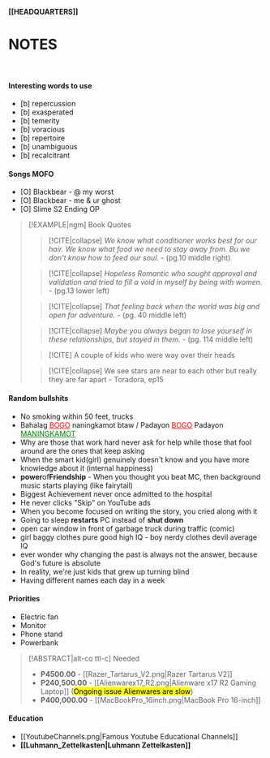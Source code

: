 **[[HEADQUARTERS]]**

# NOTES

<br>

#### Interesting words to use
- [b] repercussion
- [b] exasperated
- [b] temerity
- [b] voracious
- [b] repertoire
- [b] unambiguous
- [b] recalcitrant

#### Songs MOFO
- [O] Blackbear - @ my worst
- [O] Blackbear - me & ur ghost
- [O] Slime S2 Ending OP

>[!EXAMPLE|ngm] Book Quotes
>>[!CITE|collapse] *We know what conditioner works best for our hair. We know what food we need to stay away from. Bu we don't know how to feed our soul.*
>>\- (pg.10 middle right)
>
>>[!CITE|collapse] *Hopeless Romantic who sought approval and validation and tried to fill a void in myself by being with women.*
>>\- (pg.13 lower left)
>
>>[!CITE|collapse] *That feeling back when the world was big and open for adventure.*
>>\- (pg. 40 middle left)
>
>>[!CITE|collapse] *Maybe you always began to lose yourself in these relationships, but stayed in them.*
>>\- (pg. 114 middle left)
>
>>[!CITE] A couple of kids who were way over their heads
>
>>[!CITE|collapse] We see stars are near to each other but really they are far apart
>>\- Toradora, ep15

#### Random bullshits
- No smoking within 50 feet, trucks
- Bahalag <font style="color: red"><u>BOGO</u></font> naningkamot btaw / Padayon <font style="color: red"><u>BOGO</u></font> Padayon <font style="color: green"><u>MANINGKAMOT</u></font>
- Why are those that work hard never ask for help while those that fool around are the ones that keep asking
- When the smart kid(girl) genuinely doesn't know and you have more knowledge about it (internal happiness)
- **power**of**Friendship** - When you thought you beat MC, then background music starts playing (like fairytail)
- Biggest Achievement never once admitted to the hospital
- He never clicks "Skip" on YouTube ads
- When you become focused on writing the story, you cried along with it
- Going to sleep **restarts** PC instead of **shut down**
- open car window in front of garbage truck during traffic (comic)
- girl baggy clothes pure good high IQ - boy nerdy clothes devil average IQ
- ever wonder why changing the past is always not the answer, because God's future is absolute
- In reality, we're just kids that grew up turning blind
- Having different names each day in a week

#### Priorities
- Electric fan
- Monitor
- Phone stand
- Powerbank

>[!ABSTRACT|alt-co ttl-c] Needed
>- **P4500.00** - [[Razer_Tartarus_V2.png|Razer Tartarus V2]]
>- **P240,500.00** - [[Alienwarex17_R2.png|Alienware x17 R2 Gaming Laptop]] (<mark class="hltr-lightred">Ongoing issue Alienwares are slow</mark>)
>- **P400,000.00** - [[MacBookPro_16inch.png|MacBook Pro 16-inch]]

#### Education
- [[YoutubeChannels.png|Famous Youtube Educational Channels]]
- **[[Luhmann_Zettelkasten|Luhmann Zettelkasten]]**